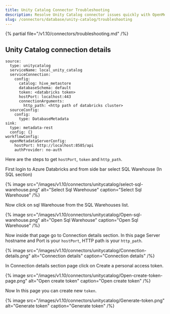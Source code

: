 ```yaml
---
title: Unity Catalog Connector Troubleshooting
description: Resolve Unity Catalog connector issues quickly with OpenMetadata'scomprehensive troubleshooting guide. Fix common errors, configuration problems, and c...
slug: /connectors/database/unity-catalog/troubleshooting
---
```


{% partial file="/v1.10/connectors/troubleshooting.md" /%}

## Unity Catalog connection details

```
source:
  type: unitycatalog
  serviceName: local_unity_catalog
  serviceConnection:
    config:
      catalog: hive_metastore
      databaseSchema: default
      token: <databricks token>
      hostPort: localhost:443
      connectionArguments:
        http_path: <http path of databricks cluster>
  sourceConfig:
    config:
      type: DatabaseMetadata
sink:
  type: metadata-rest
  config: {}
workflowConfig:
  openMetadataServerConfig:
    hostPort: http://localhost:8585/api
    authProvider: no-auth
```

Here are the steps to get `hostPort`, `token` and `http_path`.

First login to Azure Databricks and from side bar select SQL Warehouse (In SQL section)


{% image
src="/images/v1.10/connectors/unitycatalog/select-sql-warehouse.png"
alt="Select Sql Warehouse"
caption="Select Sql Warehouse" /%}


Now click on sql Warehouse from the SQL Warehouses list.


{% image
src="/images/v1.10/connectors/unitycatalog/Open-sql-warehouse.png"
alt="Open Sql Warehouse"
caption="Open Sql Warehouse" /%}


Now inside that page go to Connection details section.
In this page Server hostname and Port is your `hostPort`, HTTP path is your `http_path`.



{% image
src="/images/v1.10/connectors/unitycatalog/Connection-details.png"
alt="Connection details"
caption="Connection details" /%}


In Connection details section page click on Create a personal access token.

{% image
src="/images/v1.10/connectors/unitycatalog/Open-create-token-page.png"
alt="Open create token"
caption="Open create token" /%}



Now In this page you can create new `token`.


{% image
src="/images/v1.10/connectors/unitycatalog/Generate-token.png"
alt="Generate token"
caption="Generate token" /%}

